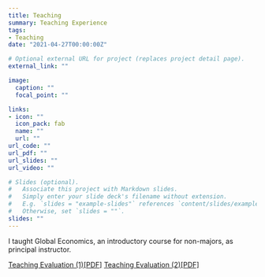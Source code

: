 ```yaml
---
title: Teaching
summary: Teaching Experience
tags:
- Teaching
date: "2021-04-27T00:00:00Z"

# Optional external URL for project (replaces project detail page).
external_link: ""

image:
  caption: ""
  focal_point: ""

links:
- icon: ""
  icon_pack: fab
  name: ""
  url: ""
url_code: ""
url_pdf: ""
url_slides: ""
url_video: ""

# Slides (optional).
#   Associate this project with Markdown slides.
#   Simply enter your slide deck's filename without extension.
#   E.g. `slides = "example-slides"` references `content/slides/example-slides.md`.
#   Otherwise, set `slides = ""`.
slides: ""
---
```


I taught Global Economics, an introductory course for non-majors, as principal instructor. 

[Teaching Evaluation (1)[PDF]](Bfigge_GlobalEcon_Evals_1.pdf)  <!--open in new tab-->
[Teaching Evaluation (2)[PDF]](Bfigge_GlobalEcon_Evals_2.pdf)  <!--open in new tab-->
